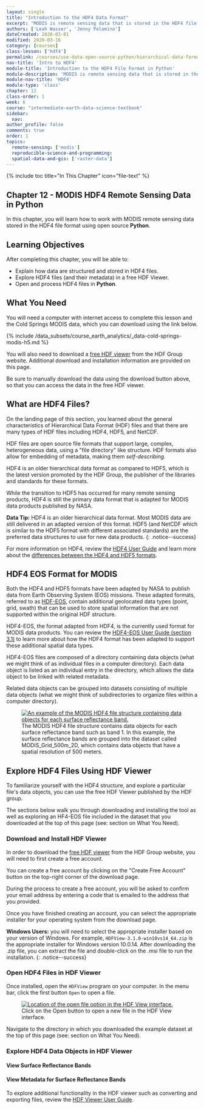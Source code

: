```yaml
---
layout: single
title: "Introduction to the HDF4 Data Format"
excerpt: "MODIS is remote sensing data that is stored in the HDF4 file format. Learn how to view and explore HDF4 files (and their metadata) using the free HDF viewer provided by the HDF group."
authors: ['Leah Wasser', 'Jenny Palomino']
dateCreated: 2020-03-01
modified: 2020-03-16
category: [courses]
class-lesson: ['hdf4']
permalink: /courses/use-data-open-source-python/hierarchical-data-formats-hdf/intro-to-hdf4/
nav-title: 'Intro to HDF4'
module-title: 'Introduction to the HDF4 File Format in Python'
module-description: 'MODIS is remote sensing data that is stored in the HDF4 file format. Learn how to open and manipulate data stored in the HDF4 file format using open source Python.'
module-nav-title: 'HDF4'
module-type: 'class'
chapter: 12
class-order: 1
week: 6
course: "intermediate-earth-data-science-textbook"
sidebar:
  nav:
author_profile: false
comments: true
order: 1
topics:
  remote-sensing: ['modis']
  reproducible-science-and-programming:
  spatial-data-and-gis: ['raster-data']
---
```


{% include toc title="In This Chapter" icon="file-text" %}

<div class='notice--success' markdown="1">

## <i class="fa fa-ship" aria-hidden="true"></i> Chapter 12 - MODIS HDF4 Remote Sensing Data in Python

In this chapter, you will learn how to work with MODIS remote sensing data stored in the HDF4 file format using open source **Python**.


## <i class="fa fa-graduation-cap" aria-hidden="true"></i> Learning Objectives

After completing this chapter, you will be able to:

* Explain how data are structured and stored in HDF4 files.
* Explore HDF4 files (and their metadata) in a free HDF Viewer.
* Open and process HDF4 files in **Python**.


## <i class="fa fa-check-square-o fa-2" aria-hidden="true"></i> What You Need

You will need a computer with internet access to complete this lesson and the Cold Springs MODIS data, which you can download using the link below.  

{% include /data_subsets/course_earth_analytics/_data-cold-springs-modis-h5.md %}

You will also need to download a <a href="https://www.hdfgroup.org/downloads/hdfview/" target="_blank">free HDF viewer</a> from the HDF Group website. Additional download and installation information are provided on this page. 

Be sure to manually download the data using the download button above, so that you can access the data in the free HDF viewer. 

</div>

## What are HDF4 Files?

On the landing page of this section, you learned about the general characteristics of Hierarchical Data Format (HDF) files and that there are many types of HDF files including HDF4, HDF5, and NetCDF. 

HDF files are open source file formats that support large, complex, heterogeneous data, using a "file directory" like structure. HDF formats also allow for embedding of metadata, making them *self-describing*. 

HDF4 is an older hierarchical data format as compared to HDF5, which is the latest version promoted by the HDF Group, the publisher of the libraries and standards for these formats. 

While the transition to HDF5 has occurred for many remote sensing products, HDF4 is still the primary data format that is adapted for MODIS data products published by NASA.

<i class="fa fa-star"></i> **Data Tip:** HDF4 is an older hierarchical data format. Most MODIS data are still delivered in an adapted version of this format. HDF5 (and NetCDF which is similar to the HDF5 format with different associated standards) are the preferred data structures to use for new data products.
{: .notice--success}

For more information on HDF4, review the <a href="https://portal.hdfgroup.org/display/HDF4/HDF4" target="_blank">HDF4 User Guide</a> and learn more about the <a href="https://support.hdfgroup.org/products/hdf5_tools/h4toh5/h4vsh5.html" target="_blank">differences between the HDF4 and HDF5 formats</a>. 


## HDF4 EOS Format for MODIS

Both the HDF4 and HDF5 formats have been adapted by NASA to publish data from Earth Observing System (EOS) missions. These adapted formats, referred to as <a href="http://www.hdfeos.org/" target="_blank">HDF-EOS</a>, contain additional geolocated data types (point, grid, swath) that can be used to store spatial information that are not supported within the original HDF structure.  

HDF4-EOS, the format adapted from HDF4, is the currently used format for MODIS data products. You can review the <a href="https://observer.gsfc.nasa.gov/ftp/edhs/hdfeos/latest_release/HDF-EOS_UG.pdf" target="_blank">HDF4-EOS User Guide (section 3.1)</a> to learn more about how the HDF4 format has been adapted to support these additional spatial data types. 

HDF4-EOS files are composed of a directory containing data objects (what we might think of as individual files in a computer directory). Each data object is listed as an individual entry in the directory, which allows the data object to be linked with related metadata. 

Related data objects can be grouped into datasets consisting of multiple data objects (what we might think of subdirectories to organize files within a computer directory).

<figure>
 <a href="{{ site.url }}/images/earth-analytics/hierarchical-data-formats/hdf4-modis-data-object.png">
 <img src="{{ site.url }}/images/earth-analytics/hierarchical-data-formats/hdf4-modis-data-object.png" alt = "An example of the MODIS HDF4 file structure containing data objects for each surface reflectance band."></a>
 <figcaption> The MODIS HDF4 file structure contains data objects for each surface reflectance band such as band 1. In this example, the surface reflectance bands are grouped into the dataset called MODIS_Grid_500m_2D, which contains data objects that have a spatial resolution of 500 meters. 
 </figcaption>
</figure>


## Explore HDF4 Files Using HDF Viewer 

To familiarize yourself with the HDF4 structure, and explore a particular file's data objects, you can use the free HDF Viewer published by the HDF group. 

The sections below walk you through downloading and installing the tool as well as exploring an HF4-EOS file included in the dataset that you downloaded at the top of this page (see: section on What You Need).

### Download and Install HDF Viewer

In order to download the <a href="https://www.hdfgroup.org/downloads/hdfview/" target="_blank">free HDF viewer</a> from the HDF Group website, you will need to first create a free account.

You can create a free account by clicking on the "Create Free Account" button on the top-right corner of the download page.  

During the process to create a free account, you will be asked to confirm your email address by entering a code that is emailed to the address that you provided. 

Once you have finished creating an account, you can select the appropriate installer for your operating system from the download page.

<i class="fa fa-exclamation-circle" aria-hidden="true"></i> **Windows Users:** you will need to select the appropriate installer based on your version of Windows. For example,  `HDFView-3.1.0-win10vs14_64.zip` is the appropriate installer for Windows version 10.0.14. After downloading the .zip file, you can extract the file and double-click on the .msi file to run the installation. 
{: .notice--success}


### Open HDF4 Files in HDF Viewer

Once installed, open the `HDFView` program on your computer. In the menu bar, click the first button `Open` to open a file. 

<figure>
 <a href="{{ site.url }}/images/earth-analytics/hierarchical-data-formats/hdf4-hdf-viewer-open-file.png">
 <img src="{{ site.url }}/images/earth-analytics/hierarchical-data-formats/hdf4-hdf-viewer-open-file.png" alt = "Location of the open file option in the HDF View interface."></a>
 <figcaption> Click on the Open button to open a new file in the HDF View interface. 
 </figcaption>
</figure>

Navigate to the directory in which you downloaded the example dataset at the top of this page (see: section on What You Need). 





### Explore HDF4 Data Objects in HDF Viewer


#### View Surface Reflectance Bands



#### View Metadata for Surface Reflectance Bands






To explore additional functionality in the HDF viewer such as converting and exporting files, review the <a href="https://portal.hdfgroup.org/display/HDFVIEW/HDFView+3.x+User%27s+Guide" target="_blank">HDF Viewer User Guide</a>.
